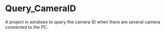 # Query_CameraID
A project in windows to query the camera ID when there are several camera connected to the PC.
